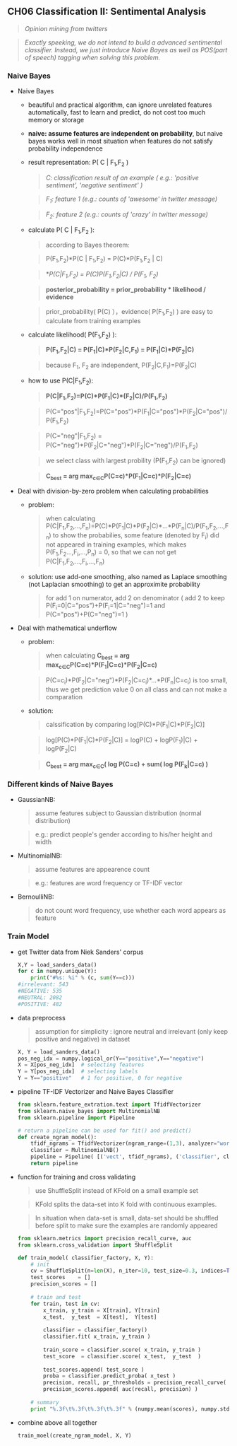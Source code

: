 ## CH06 Classification II: Sentimental Analysis

> *Opinion mining from twitters*

> *Exactly speeking, we do not intend to build a advanced sentimental classifier.  Instead, we just introduce Naive Bayes as well as POS(part of speech) tagging when solving this problem.*

### Naive Bayes

* Naive Bayes

	* beautiful and practical algorithm, can ignore unrelated features automatically, fast to learn and predict, do not cost too much memory or storage
	
	* **naive: assume features are independent on probability**, but naive bayes works well in most situation when features do not satisfy probability independence
	
	* result representation: P( C | F<sub>1</sub>,F<sub>2</sub> )
	
		> *C: classification result of an example ( e.g.: 'positive sentiment', 'negative sentiment' )*
	
		> *F<sub>1</sub>: feature 1 (e.g.: counts of 'awesome' in twitter message)*
	
		> *F<sub>2</sub>: feature 2 (e.g.: counts of 'crazy' in twitter message)*
	
	* calculate P( C | F<sub>1</sub>,F<sub>2</sub> ):
		
		> according to Bayes theorem:
		
		> P(F<sub>1</sub>,F<sub>2</sub>)\*P(C | F<sub>1</sub>,F<sub>2</sub>) = P(C)\*P(F<sub>1</sub>,F<sub>2</sub> | C)
		
		> **P(C|F<sub>1</sub>,F<sub>2</sub>) = P(C)*P(F<sub>1</sub>,F<sub>2</sub>|C) / P(F<sub>1</sub>, F<sub>2</sub>)**
		
		> **posterior\_probability = prior\_probability * likelihood / evidence**
		
		> prior\_probability( P(C) ），evidence( P(F<sub>1</sub>,F<sub>2</sub>) ) are easy to calculate from training examples
		
	* calculate likelihood( P(F<sub>1</sub>,F<sub>2</sub>) ):
	
		> **P(F<sub>1</sub>,F<sub>2</sub>|C) = P(F<sub>1</sub>|C)\*P(F<sub>2</sub>|C,F<sub>1</sub>) = P(F<sub>1</sub>|C)\*P(F<sub>2</sub>|C)**
		
		> because F<sub>1</sub>, F<sub>2</sub> are independent, P(F<sub>2</sub>|C,F<sub>1</sub>)=P(F<sub>2</sub>|C)
		
	* how to use P(C|F<sub>1</sub>,F<sub>2</sub>):
	
		> **P(C|F<sub>1</sub>,F<sub>2</sub>)=P(C)\*P(F<sub>1</sub>|C)\*(F<sub>2</sub>|C)/P(F<sub>1</sub>,F<sub>2</sub>)**
		
		> P(C="pos"|F<sub>1</sub>,F<sub>2</sub>)=P(C="pos")\*P(F<sub>1</sub>|C="pos")\*P(F<sub>2</sub>|C="pos")/P(F<sub>1</sub>,F<sub>2</sub>)
		
		> P(C="neg"|F<sub>1</sub>,F<sub>2</sub>) = P(C="neg")\*P(F<sub>2</sub>|C="neg")\*P(F<sub>2</sub>|C="neg")/P(F<sub>1</sub>,F<sub>2</sub>)
	
		> we select class with largest probility (P(F<sub>1</sub>,F<sub>2</sub>) can be ignored)
		
		> **C<sub>best</sub> = arg max<sub>c&in;C</sub>P(C=c)\*P(F<sub>1</sub>|C=c)\*P(F<sub>2</sub>|C=c)**

* Deal with division-by-zero problem when calculating probabilities
		
	* problem:
		
		> when calculating P(C|F<sub>1</sub>,F<sub>2</sub>,...,F<sub>n</sub>)=P(C)\*P(F<sub>1</sub>|C)\*P(F<sub>2</sub>|C)\*...\*P(F<sub>n</sub>|C)/P(F<sub>1</sub>,F<sub>2</sub>,...,F<sub>n</sub>) to show the probabilies, some feature (denoted by F<sub>i</sub>) did not appeared in training examples, which makes P(F<sub>1</sub>,F<sub>2</sub>...,F<sub>i</sub>,...,P<sub>n</sub>) = 0, so that we can not get P(C|F<sub>1</sub>,F<sub>2</sub>,...,F<sub>i</sub>,...,F<sub>n</sub>)
		
	* solution: use add-one smoothing, also named as Laplace smoothing (not Laplacian smoothing) to get an approximite probability
	
		> for add 1 on numerator, add 2 on denominator ( add 2 to keep P(F<sub>i</sub>=0|C="pos")+P(F<sub>i</sub>=1|C="neg")=1 and P(C="pos")+P(C="neg")=1 )
		
* Deal with mathematical underflow
	
	* problem:
	
		> when calculating **C<sub>best</sub> = arg max<sub>c&in;C</sub>P(C=c)\*P(F<sub>1</sub>|C=c)\*P(F<sub>2</sub>|C=c)**
	
		>	P(C=c<sub>i</sub>)\*P(F<sub>2</sub>|C="neg")\*P(F<sub>2</sub>|C=c<sub>i</sub>)*...*P(F<sub>n</sub>|C=c<sub>i</sub>) is too small, thus we get prediction value 0 on all class and can not make a comparation
		
	* solution:
		
		> calssification by comparing log[P(C)\*P(F<sub>1</sub>|C)\*P(F<sub>2</sub>|C)]
		
		> log[P(C)\*P(F<sub>1</sub>|C)\*P(F<sub>2</sub>|C)] = logP(C) + logP(F<sub>1</sub>)|C) + logP(F<sub>2</sub>|C)
	
		> **C<sub>best</sub> = arg max<sub>c&in;C</sub>( log P(C=c) + sum( log P(F<sub>k</sub>|C=c) )**

### Different kinds of Naive Bayes

* GaussianNB: 

	> assume features subject to Gaussian distribution (normal distribution)
	
	> e.g.: predict people's gender according to his/her height and width

* MultinomialNB:

	> assume features are appearence count
	
	> e.g.: features are word frequency or TF-IDF vector

* BernoulliNB: 
	
	> do not count word frequency, use whether each word appears as feature

### Train Model

* get Twitter data from Niek Sanders' corpus

	~~~python
	X,Y = load_sanders_data()
	for c in numpy.unique(Y):
		print("#%s: %i" % (c, sum(Y==c)))
	#irrelevant: 543
	#NEGATIVE: 535
	#NEUTRAL: 2082
	#POSITIVE: 482
	~~~ 

* data preprocess

	> assumption for simplicity : ignore neutral and irrelevant (only keep positive and negative) in dataset

	~~~python
	X, Y = load_sanders_data()
	pos_neg_idx = numpy.logical_or(Y=="positive",Y=="negative")
	X = X[pos_neg_idx]  # selecting features
	Y = Y[pos_neg_idx]	# selecting labels
	Y = Y=="positive"	# 1 for positive, 0 for negative
	~~~

* pipeline TF-IDF Vectorizer and Naive Bayes Classifier
	
	~~~python
	from sklearn.feature_extration.text import TfidfVectorizer
	from sklearn.naive_bayes import MultinomialNB
	from sklearn.pipeline import Pipeline
	
	# return a pipeline can be used for fit() and predict()
	def create_ngram_model():
		tfidf_ngrams = TfidfVectorizer(ngram_range=(1,3), analyzer="word", binary=False)
		classifier = MultinomialNB()
		pipeline = Pipeline( [('vect', tfidf_ngrams), ('classifier', classifier)] )
		return pipeline
	~~~
	
* function for training and cross validating

	> use ShuffleSplit instead of KFold on a small example set 

	> KFold splits the data-set into K fold with continuous examples. 
	
	> In situation when data-set is small, data-set should be shuffled before split to make sure the examples are randomly appeared 
	
	~~~python
	from sklearn.metrics import precision_recall_curve, auc
	from sklearn.cross_validation import ShuffleSplit
	
	def train_model( classifier_factory, X, Y):
		# init
		cv = ShuffleSplit(n=len(X), n_iter=10, test_size=0.3, indices=True, random_state=0)
		test_scores    = []
		precision_scores = []
		
		# train and test 		
		for train, test in cv:
			x_train, y_train = X[train], Y[train]
			x_test,  y_test  = X[test],  Y[test]
			
			classifier = classifier_factory()
			classifier.fit( x_train, y_train )
			
			train_score = classifier.score( x_train, y_train )
			test_score  = classifier.score( x_test,  y_test  )
			
			test_scores.append( test_score )
			proba = classifier.predict_proba( x_test )
			precision, recall, pr_thresholds = precision_recall_curve( y_test, proba[:,1] )
			precision_scores.append( auc(recall, precision) )
		
		# summary
		print "%.3f\t%.3f\t%.3f\t%.3f" % (numpy.mean(scores), numpy.std(scores), numpy.mean(precision_scores), numpy.std(precision_scores))
	~~~

* combine above all together

	~~~python
	train_moel(create_ngram_model, X, Y)
	~~~


